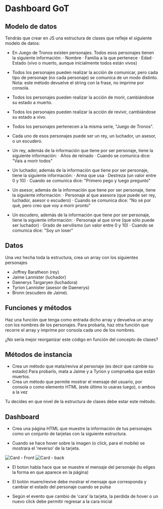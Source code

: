 # Dashboard GoT

## Modelo de datos

Tendrás que crear en JS una estructura de clases que refleje el siguiente modelo de datos:

- En Juego de Tronos existen personajes. Todos esos personajes tienen la siguiente información: · Nombre · Familia a la que pertenece · Edad · Estado (vivo o muerto, aunque inicialmente todos están vivos)

- Todos los personajes pueden realizar la acción de comunicar, pero cada tipo de personaje (no cada personaje) se comunica de un modo distinto. Nota: este método devuelve el string con la frase, no imprime por consola.

- Todos los personajes pueden realizar la acción de morir, cambiándose su estado a muerto.

- Todos los personajes pueden realizar la acción de revivir, cambiándose su estado a vivo.

- Todos los personajes pertenecen a la misma serie, "Juego de Tronos".

- Cada uno de esos personajes puede ser un rey, un luchador, un asesor, o un escudero.

- Un rey, además de la información que tiene por ser personaje, tiene la siguiente información: · Años de reinado · Cuando se comunica dice: "Vais a morir todos"

- Un luchador, además de la información que tiene por ser personaje, tiene la siguiente información: · Arma que usa · Destreza (un valor entre 0 y 10) · Cuando se comunica dice: "Primero pego y luego pregunto"

- Un asesor, además de la información que tiene por ser personaje, tiene la siguiente información: · Personaje al que asesora (que puede ser rey, luchador, asesor o escudero) · Cuando se comunica dice: "No sé por qué, pero creo que voy a morir pronto"

- Un escudero, además de la información que tiene por ser personaje, tiene la siguiente información: · Personaje al que sirve (que sólo puede ser luchador) · Grado de servilismo (un valor entre 0 y 10) · Cuando se comunica dice: "Soy un loser"

## Datos

Una vez hecha toda la estructura, crea un array con los siguientes personajes

- Joffrey Baratheon (rey)
- Jaime Lannister (luchador)
- Daenerys Targaryen (luchadora)
- Tyrion Lannister (asesor de Daenerys)
- Bronn (escudero de Jaime).

## Funciones y métodos

Haz una función que tenga como entrada dicho array y devuelva un array con los nombres de los personajes. Para probarla, haz otra función que recorre el array y
imprime por consola cada uno de los nombres.

¿No sería mejor reorganizar este código en función del concepto de clases?

## Métodos de instancia

- Crea un método que mata/reviva al personaje (es decir que cambie su estado)
  Para probarlo, mata a Jaime y a Tyrion y comprueba que están muertos.
- Crea un método que permite mostrar el mensaje del usuario, por consola o como elemento HTML (este último lo usaras luego), o ambos a la vez

Tu decides en que nivel de la estructura de clases debe estar este método.

## Dashboard

- Crea una página HTML que muestre la información de tus personajes como un conjunto de tarjetas con la siguiente estructura.

- Cuando se hace hover sobre la imagen (o click, para el mobile) se mostrara el 'reverso' de la tarjeta.

![Card - Front](./card-front.small.png)
![Card - back](./card-back.small.png)

- El boton habla hace que se muestre el mensaje del personaje (tu eliges la forma en que aparece en la página)

- El botón muere/revive debe mostrar el mensaje que corresponda y cambiar el estado del personaje cuando se pulsa

- Según el evento que cambio de 'cara' la tarjeta, la perdida de hover o un nuevo click debe permitir regresar a la cara inicial

